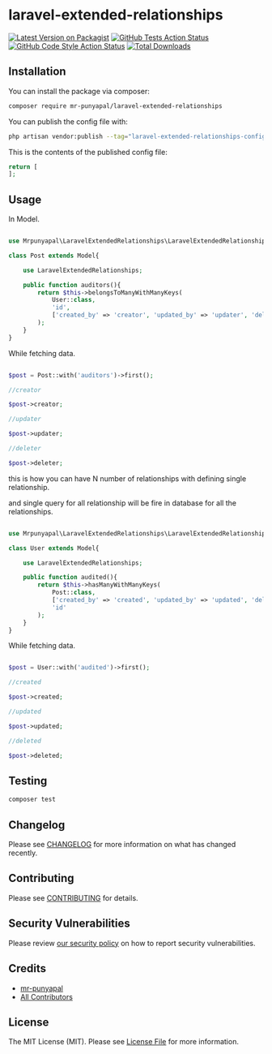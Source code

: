 # laravel-extended-relationships

[![Latest Version on Packagist](https://img.shields.io/packagist/v/mr-punyapal/laravel-extended-relationships.svg?style=flat-square)](https://packagist.org/packages/mr-punyapal/laravel-extended-relationships)
[![GitHub Tests Action Status](https://img.shields.io/github/actions/workflow/status/mr-punyapal/laravel-extended-relationships/run-tests.yml?branch=main&label=tests&style=flat-square)](https://github.com/mr-punyapal/laravel-extended-relationships/actions?query=workflow%3Arun-tests+branch%3Amain)
[![GitHub Code Style Action Status](https://img.shields.io/github/actions/workflow/status/mr-punyapal/laravel-extended-relationships/fix-php-code-style-issues.yml?branch=main&label=code%20style&style=flat-square)](https://github.com/mr-punyapal/laravel-extended-relationships/actions?query=workflow%3A"Fix+PHP+code+style+issues"+branch%3Amain)
[![Total Downloads](https://img.shields.io/packagist/dt/mr-punyapal/laravel-extended-relationships.svg?style=flat-square)](https://packagist.org/packages/mr-punyapal/laravel-extended-relationships)

## Installation

You can install the package via composer:

```bash
composer require mr-punyapal/laravel-extended-relationships
```

You can publish the config file with:

```bash
php artisan vendor:publish --tag="laravel-extended-relationships-config"
```

This is the contents of the published config file:

```php
return [
];
```

## Usage

In Model.

```php

use Mrpunyapal\LaravelExtendedRelationships\LaravelExtendedRelationships;

class Post extends Model{

    use LaravelExtendedRelationships;

    public function auditors(){
        return $this->belongsToManyWithManyKeys(
            User::class,
            'id',
            ['created_by' => 'creator', 'updated_by' => 'updater', 'deleted_by' => 'deleter']
        );
    }
}

```

While fetching data.

```php

$post = Post::with('auditors')->first();

//creator

$post->creator;

//updater

$post->updater;

//deleter

$post->deleter;

```

this is how you can have N number of relationships with defining single relationship.

and single query for all relationship will be fire in database for all the relationships.


```php

use Mrpunyapal\LaravelExtendedRelationships\LaravelExtendedRelationships;

class User extends Model{

    use LaravelExtendedRelationships;

    public function audited(){
        return $this->hasManyWithManyKeys(
            Post::class,
            ['created_by' => 'created', 'updated_by' => 'updated', 'deleted_by' => 'deleted'],
            'id'
        );
    }
}

```

While fetching data.

```php

$post = User::with('audited')->first();

//created

$post->created;

//updated

$post->updated;

//deleted

$post->deleted;

```

## Testing

```bash
composer test
```

## Changelog

Please see [CHANGELOG](CHANGELOG.md) for more information on what has changed recently.

## Contributing

Please see [CONTRIBUTING](CONTRIBUTING.md) for details.

## Security Vulnerabilities

Please review [our security policy](../../security/policy) on how to report security vulnerabilities.

## Credits

- [mr-punyapal](https://github.com/mr-punyapal)
- [All Contributors](../../contributors)

## License

The MIT License (MIT). Please see [License File](LICENSE.md) for more information.

